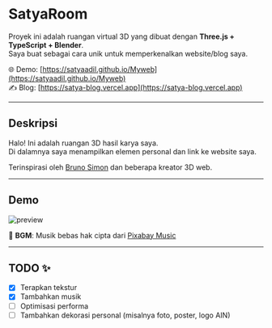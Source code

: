 # SatyaRoom

Proyek ini adalah ruangan virtual 3D yang dibuat dengan **Three.js + TypeScript + Blender**.  
Saya buat sebagai cara unik untuk memperkenalkan website/blog saya.  

🌐 Demo: [https://satyaadil.github.io/Myweb](https://satyaadil.github.io/Myweb)  
✍ Blog: [https://satya-blog.vercel.app](https://satya-blog.vercel.app)

---

## Deskripsi

Halo! Ini adalah ruangan 3D hasil karya saya.  
Di dalamnya saya menampilkan elemen personal dan link ke website saya.  

Terinspirasi oleh [Bruno Simon](https://github.com/brunosimon) dan beberapa kreator 3D web.  

---

## Demo

![preview](./preview.gif)

🎵 **BGM**: Musik bebas hak cipta dari [Pixabay Music](https://pixabay.com/music/)  

---

## TODO ✨
- [x] Terapkan tekstur
- [x] Tambahkan musik
- [ ] Optimisasi performa
- [ ] Tambahkan dekorasi personal (misalnya foto, poster, logo AIN)
